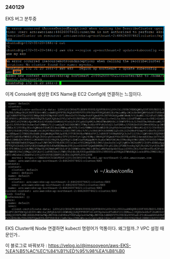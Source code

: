 ### 240129

EKS 버그 분투중

![Alt Text](./img/240129_1.png)

이게 Console에 생성한 EKS Name을 EC2 Config에 연결하는 느낌이다.

![Alt Text](./img/240129_2.png)

EKS Cluster에 Node 연결하면 kubectl 명령어가 먹통이다. 왜그럴까..? VPC 설정 때문인가..

이 블로그로 바꿔보자 : https://velog.io/@imsooyeon/aws-EKS-%EA%B5%AC%EC%84%B1%ED%95%98%EA%B8%B0


